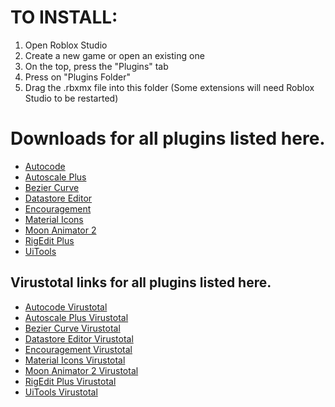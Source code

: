 # TO INSTALL:
1. Open Roblox Studio
2. Create a new game or open an existing one
3. On the top, press the "Plugins" tab
4. Press on "Plugins Folder"
5. Drag the .rbxmx file into this folder (Some extensions will need Roblox Studio to be restarted)

# Downloads for all plugins listed here.
- [Autocode](https://cdn.discordapp.com/attachments/1057831739826917399/1057831891929149481/AutoCode.rbxmx)
- [Autoscale Plus](https://cdn.discordapp.com/attachments/1057831739826917399/1057831892352761976/AutoScale_Plus.rbxmx)
- [Bezier Curve](https://cdn.discordapp.com/attachments/1057831739826917399/1057831892684116028/BezierCurve.rbxmx)
- [Datastore Editor](https://cdn.discordapp.com/attachments/1057831739826917399/1057831892990296165/DataStoreEditorPlugin.rbxmx)
- [Encouragement](https://cdn.discordapp.com/attachments/1057831739826917399/1057831893426507867/Encouragement.rbxmx)
- [Material Icons](https://cdn.discordapp.com/attachments/1057831739826917399/1057831893728505896/MaterialCore.rbxmx)
- [Moon Animator 2](https://cdn.discordapp.com/attachments/1057831739826917399/1057833832172232745/Moon_Animator_2.rbxmx)
- [RigEdit Plus](https://cdn.discordapp.com/attachments/1057831739826917399/1057831894038872084/RigEditPlus.rbxmx)
- [UiTools](https://cdn.discordapp.com/attachments/1057831739826917399/1057831894294728755/UI_Tools.rbxmx)


## Virustotal links for all plugins listed here.
- [Autocode Virustotal](https://www.virustotal.com/gui/file/0875f05e905e8470e189e83c2208a19a7a0a3d45dbc9a88bcf63bd3e37f48cb8)
- [Autoscale Plus Virustotal](https://www.virustotal.com/gui/file/7c70774c65fc5a0eaa16f5af24a9f5582a1c8f787a3b30e6e6817ced84c20449)
- [Bezier Curve Virustotal](https://www.virustotal.com/gui/file/724fb54f656f8b29fca11969556f53b79c101ced8b39783118c6b3e97b1b80cb)
- [Datastore Editor Virustotal](https://www.virustotal.com/gui/file/06c1f90e759938e201ff18e36ada26883c8b7d87bcbd94a5646fecb8fe6b6ce2)
- [Encouragement Virustotal](https://www.virustotal.com/gui/file/a093ad3d632287f992ad8baba37c5e189b67e3c3ba7e1eada0587c5180428a3e)
- [Material Icons Virustotal](https://www.virustotal.com/gui/file/89f4047b6d7230bc2f38c8d528ca6aca791883425d3019f45deb94b96ba08e30)
- [Moon Animator 2 Virustotal](https://www.virustotal.com/gui/file/8561620879ca658f98aff7be522a6de04f80893123054eda46696bcfa8e3e79f)
- [RigEdit Plus Virustotal](https://www.virustotal.com/gui/file/1dc622e9238e6126284c8e171a21594d5d8ef6b7072d86b23391af38dd6ca130)
- [UiTools Virustotal](https://www.virustotal.com/gui/file/06a102b9a324757736ff0769d7e30aae440053588691d77d294e4b9013252e4a)
